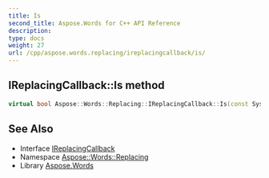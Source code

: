 ```yaml
---
title: Is
second_title: Aspose.Words for C++ API Reference
description: 
type: docs
weight: 27
url: /cpp/aspose.words.replacing/ireplacingcallback/is/
---
```

## IReplacingCallback::Is method




```cpp
virtual bool Aspose::Words::Replacing::IReplacingCallback::Is(const System::TypeInfo &target) const override
```

## See Also

* Interface [IReplacingCallback](../)
* Namespace [Aspose::Words::Replacing](../../)
* Library [Aspose.Words](../../../)
